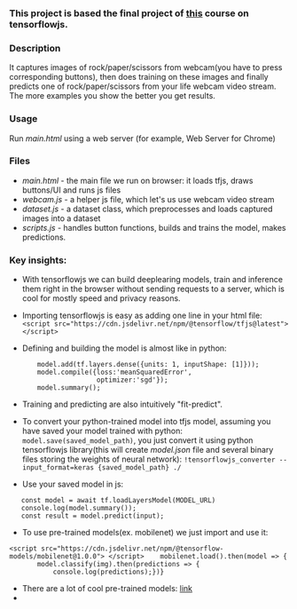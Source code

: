 ### This project is based the final project of [this](https://www.coursera.org/learn/browser-based-models-tensorflow/home/welcome) course on tensorflowjs. 

### Description
It captures images of rock/paper/scissors from webcam(you have to press corresponding buttons), then does training on these images and finally predicts one of rock/paper/scissors from your life webcam video stream. The more examples you show the better you get results. 

### Usage
Run *main.html* using a web server (for example, Web Server for Chrome)

### Files
 * *main.html* - the main file we run on browser: it loads tfjs, draws buttons/UI and runs js files
 * *webcam.js* - a helper js file, which let's us use webcam video stream
 * *dataset.js* - a dataset class, which preprocesses and loads captured images into a dataset
 * *scripts.js* - handles button functions, builds and trains the model, makes predictions.

### Key insights:

 * With tensorflowjs we can build deeplearing models, train and inference them right in the browser without sending requests to a server, which is cool for mostly speed and privacy reasons.
 
 * Importing tensorflowjs is easy as adding one line in your html file:
 ```<script src="https://cdn.jsdelivr.net/npm/@tensorflow/tfjs@latest"></script>```
 
 * Defining and building the model is almost like in python:
 ```const model = tf.sequential();
        model.add(tf.layers.dense({units: 1, inputShape: [1]}));
        model.compile({loss:'meanSquaredError', 
                       optimizer:'sgd'});
        model.summary();
 ```
 
 * Training and predicting are also intuitively "fit-predict".
 
 * To convert your python-trained model into tfjs model, assuming you have saved your model trained with python: ```model.save(saved_model_path)```, you just convert it using python tensorflowjs library(this will create *model.json* file and several binary files storing the weights of neural network): 
 ```!tensorflowjs_converter --input_format=keras {saved_model_path} ./```
 
 * Use your saved model in js:
 ```const MODEL_URL = 'http://127.0.0.1:8887//path-to-you-newly-converted-model.json';
    const model = await tf.loadLayersModel(MODEL_URL)
    console.log(model.summary());
    const result = model.predict(input);
 ```
 
 * To use pre-trained models(ex. mobilenet) we just import and use it:
 ```
 <script src="https://cdn.jsdelivr.net/npm/@tensorflow-models/mobilenet@1.0.0"> </script>    mobilenet.load().then(model => {
        model.classify(img).then(predictions => {
            console.log(predictions);})}
 ```
 * There are a lot of cool pre-trained models: [link](https://github.com/tensorflow/tfjs-models)
 * 
 
            